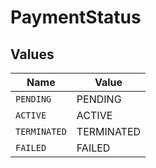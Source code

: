 # PaymentStatus


## Values

| Name         | Value        |
| ------------ | ------------ |
| `PENDING`    | PENDING      |
| `ACTIVE`     | ACTIVE       |
| `TERMINATED` | TERMINATED   |
| `FAILED`     | FAILED       |